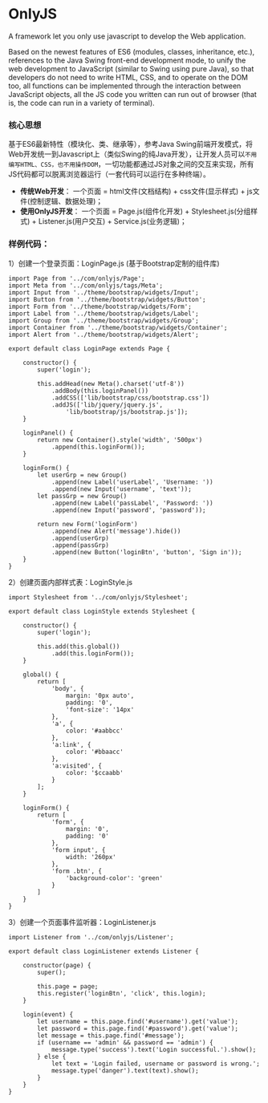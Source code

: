 # OnlyJS
A framework let you only use javascript to develop the Web application.

Based on the newest features of ES6 (modules, classes, inheritance, etc.), references to the Java Swing front-end development mode, to unify the web development to JavaScript (similar to Swing using pure Java), so that developers do not need to write HTML, CSS, and to operate on the DOM too, all functions can be implemented through the interaction between JavaScript objects, all the JS code you written can run out of browser (that is, the code can run in a variety of terminal).

### 核心思想
基于ES6最新特性（模块化、类、继承等），参考Java Swing前端开发模式，将Web开发统一到Javascript上（类似Swing的纯Java开发），让开发人员可以`不用编写HTML、CSS，也不用操作DOM`，一切功能都通过JS对象之间的交互来实现，所有JS代码都可以脱离浏览器运行（一套代码可以运行在多种终端）。

* **传统Web开发**： 一个页面 = html文件(文档结构) + css文件(显示样式) + js文件(控制逻辑、数据处理)；
* **使用OnlyJS开发**：
一个页面 = Page.js(组件化开发) + Stylesheet.js(分组样式) + Listener.js(用户交互) + Service.js(业务逻辑)；

### 样例代码：
1）创建一个登录页面：LoginPage.js (基于Bootstrap定制的组件库)
```
import Page from '../com/onlyjs/Page';
import Meta from '../com/onlyjs/tags/Meta';
import Input from '../theme/bootstrap/widgets/Input';
import Button from '../theme/bootstrap/widgets/Button';
import Form from '../theme/bootstrap/widgets/Form';
import Label from '../theme/bootstrap/widgets/Label';
import Group from '../theme/bootstrap/widgets/Group';
import Container from '../theme/bootstrap/widgets/Container';
import Alert from '../theme/bootstrap/widgets/Alert';
 
export default class LoginPage extends Page {

    constructor() {
        super('login');

        this.addHead(new Meta().charset('utf-8'))
            .addBody(this.loginPanel())
            .addCSS(['lib/bootstrap/css/bootstrap.css'])
            .addJS(['lib/jquery/jquery.js',
                'lib/bootstrap/js/bootstrap.js']);
    }

    loginPanel() {
        return new Container().style('width', '500px')
            .append(this.loginForm());
    }

    loginForm() {
        let userGrp = new Group()
            .append(new Label('userLabel', 'Username: '))
            .append(new Input('username', 'text'));
        let passGrp = new Group()
            .append(new Label('passLabel', 'Password: '))
            .append(new Input('password', 'password'));

        return new Form('loginForm')
            .append(new Alert('message').hide())
            .append(userGrp)
            .append(passGrp)
            .append(new Button('loginBtn', 'button', 'Sign in'));
    }
}
```
2）创建页面内部样式表：LoginStyle.js
```
import Stylesheet from '../com/onlyjs/Stylesheet';

export default class LoginStyle extends Stylesheet {

    constructor() {
        super('login');

        this.add(this.global())
            .add(this.loginForm());
    }

    global() {
        return [
            'body', {
                margin: '0px auto',
                padding: '0',
                'font-size': '14px'
            },
            'a', {
                color: '#aabbcc'
            },
            'a:link', {
                color: '#bbaacc'
            },
            'a:visited', {
                color: '$ccaabb'
            }
        ];
    }
 
    loginForm() {
        return [
            'form', {
                margin: '0',
                padding: '0'
            },
            'form input', {
                width: '260px'
            },
            'form .btn', {
                'background-color': 'green'
            }
        ]
    }
}
```
3）创建一个页面事件监听器：LoginListener.js
```
import Listener from '../com/onlyjs/Listener';

export default class LoginListener extends Listener {

    constructor(page) {
        super();

        this.page = page;
        this.register('loginBtn', 'click', this.login);
    }

    login(event) {
        let username = this.page.find('#username').get('value');
        let password = this.page.find('#password').get('value');
        let message = this.page.find('#message');
        if (username == 'admin' && password == 'admin') {
            message.type('success').text('Login successful.').show();
        } else {
            let text = 'Login failed, username or password is wrong.';
            message.type('danger').text(text).show();
        }
    }
}
```
